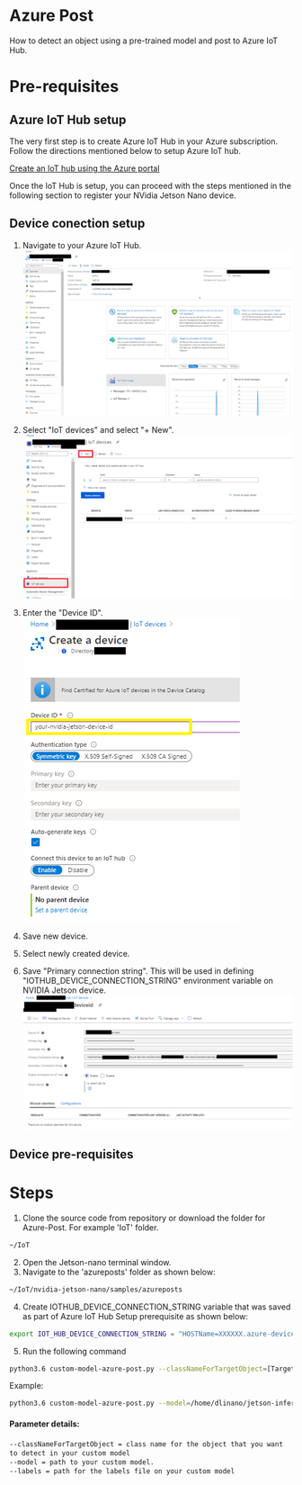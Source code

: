 # Azure Post
How to detect an object using a pre-trained model and post to Azure IoT Hub.

# Pre-requisites
## Azure IoT Hub setup
The very first step is to create Azure IoT Hub in your Azure subscription. Follow the directions mentioned below to setup Azure IoT hub.

[Create an IoT hub using the Azure portal](https://docs.microsoft.com/en-us/azure/iot-hub/iot-hub-create-through-portal)

Once the IoT Hub is setup, you can proceed with the steps mentioned in the following section to register your NVidia Jetson Nano device.
## Device conection setup
1. Navigate to your Azure IoT Hub.
![alt text](images/navigatetoazureiothub.png "Navigate to Azure IoT Hub")

2. Select "IoT devices" and select "+ New".
![alt text](images/selectiotdevices.png "Select IoT devices and select +New")

3. Enter the "Device ID".
![alt text](images/createdevice.png "Enter device id")

4. Save new device.
5. Select newly created device.
6. Save "Primary connection string". This will be used in defining "IOTHUB_DEVICE_CONNECTION_STRING" environment variable on NVIDIA Jetson device.
![alt text](images/deviceconnectionstring.png "Enter device id")

## Device pre-requisites

# Steps
1. Clone the source code from repository or download the folder for Azure-Post. For example 'IoT' folder.
```bash
~/IoT
```
2. Open the Jetson-nano terminal window.
3. Navigate to the 'azureposts' folder as shown below:
```bash
~/IoT/nvidia-jetson-nano/samples/azureposts
```
4. Create  IOTHUB_DEVICE_CONNECTION_STRING variable that was saved as part of Azure IoT Hub Setup prerequisite as shown below:
```bash
export IOT_HUB_DEVICE_CONNECTION_STRING = "HOSTName=XXXXXX.azure-devices.net;DeviceId=XXXXX;SahredAccessKey=XXXXXXXXXX"
```
5. Run the following command
```bash
python3.6 custom-model-azure-post.py --classNameForTargetObject=[Target object class name] --model=[path to your custom model] --input_blob=input_0 --output_blob=output_0 --labels=[path to your datasets's labels text file]
```
Example:
```bash
python3.6 custom-model-azure-post.py --model=/home/dlinano/jetson-inference/python/training/classification/[custom-model]/resnet18.onnx --input_blob=input_0 --output_blob=output_0 --labels=/home/dlinano/datasets/gil/labels.txt
```

#### Parameter details:
    --classNameForTargetObject = class name for the object that you want to detect in your custom model
    --model = path to your custom model. 
    --labels = path for the labels file on your custom model
